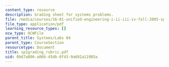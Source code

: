 ```yaml
---
content_type: resource
description: Grading sheet for systems problems.
file: /media/courses/16-01-unified-engineering-i-ii-iii-iv-fall-2005-spring-2006/0b67a806a06b45db0f439a692a11985a_sp1grading_rubric.pdf
file_type: application/pdf
learning_resource_types: []
ocw_type: OCWFile
parent_title: Systems/Labs 04
parent_type: CourseSection
resourcetype: Document
title: sp1grading_rubric.pdf
uid: 0b67a806-a06b-45db-0f43-9a692a11985a
---
```

